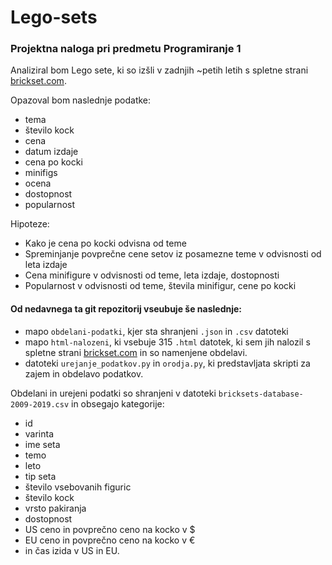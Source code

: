 # Lego-sets

### Projektna naloga pri predmetu Programiranje 1

Analiziral bom Lego sete, ki so izšli v zadnjih ~petih letih s spletne strani [brickset.com](https://brickset.com/sets).

Opazoval bom naslednje podatke:

* tema
* število kock
* cena
* datum izdaje
* cena po kocki
* minifigs
* ocena
* dostopnost
* popularnost

Hipoteze:
* Kako je cena po kocki odvisna od teme
* Spreminjanje povprečne cene setov iz posamezne teme v odvisnosti od leta izdaje
* Cena minifigure v odvisnosti od teme, leta izdaje, dostopnosti
* Popularnost v odvisnosti od teme, števila minifigur, cene po kocki

#### Od nedavnega ta git repozitorij vseubuje še naslednje:
* mapo `obdelani-podatki`, kjer sta shranjeni `.json` in `.csv` datoteki
* mapo `html-nalozeni`, ki vsebuje 315 `.html` datotek, ki sem jih nalozil s spletne strani [brickset.com](https://brickset.com/sets) in so namenjene obdelavi.
* datoteki `urejanje_podatkov.py` in `orodja.py`, ki predstavljata skripti za zajem in obdelavo podatkov.

Obdelani in urejeni podatki so shranjeni v datoteki `bricksets-database-2009-2019.csv` in obsegajo kategorije:
* id
* varinta
* ime seta
* temo
* leto
* tip seta
* število vsebovanih figuric
* število kock
* vrsto pakiranja
* dostopnost
* US ceno in povprečno ceno na kocko v $
* EU ceno in povprečno ceno na kocko v €
* in čas izida v US in EU.